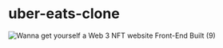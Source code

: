 # uber-eats-clone


![Wanna get yourself a Web 3  NFT website Front-End Built (9)](https://user-images.githubusercontent.com/73185436/209571334-681ee3c3-21fa-4f93-a3f7-cbcb899cd994.png)
